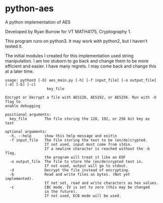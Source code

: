 # python-aes
A python implementation of AES

Developed by Ryan Burrow for VT MATH4175, Cryptography 1.

This program runs on python3. It may work with python2, but I haven't tested it.

The initial modules I created for this implementation used string manipulation.
I am too stuborn to go back and change them to be more efficient and easier.
I have many regrets.
I may come back and change this at a later time.

```
usage: python3 [-O] aes_main.py [-h] [-f input_file] [-o output_file] [-d] [-b] [-c]
                   key_file

Encrypt or Decrypt a file with AES128, AES192, or AES256. Run with -O flag to
enable debugging

positional arguments:
  key_file        The file storing the 128, 192, or 256 bit key as text

optional arguments:
  -h, --help      show this help message and exit\n
  -f input_file   The file storing the text to be (en/de)crypted.
                  If not used, input must come from stdin.
                  If a newline character is reached without the -b flag,
                  the program will treat it like an EOF
  -o output_file  The file to store the (en/de)crypted text in.
                  If not used, output will go to stdout.
  -d              Decrypt the file instead of encrypting.
  -b              Read and write files as bytes. (Not yet implemented).
                  If not set, read and write characters as hex values.
  -c              CBC mode. IV is set to zero (this may be changed
                  in the future).
                  If not used, ECB mode will be used.
```